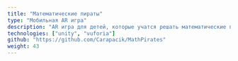 ```yaml
---
title: "Математические пираты"
type: "Мобильная AR игра"
description: "AR игра для детей, которые учатся решать математические примеры"
technologies: ["unity", "vuforia"]
github: "https://github.com/Carapacik/MathPirates"
weight: 43
---
```

